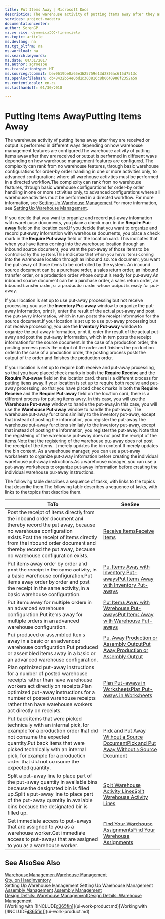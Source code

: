 ```yaml
---
title: Put Items Away | Microsoft Docs
description: The warehouse activity of putting items away after they are received or output is performed in different ways depending on how warehouse management features are configured.
services: project-madeira
documentationcenter: 
author: SorenGP
ms.service: dynamics365-financials
ms.topic: article
ms.devlang: na
ms.tgt_pltfrm: na
ms.workload: na
ms.search.keywords: 
ms.date: 08/31/2017
ms.author: sgroespe
ms.translationtype: HT
ms.sourcegitcommit: bec0619be0a65e3625759e13d2866ac615d7513c
ms.openlocfilehash: db48432b54e0bd2c303816c8b06f0986f2352a59
ms.contentlocale: en-ca
ms.lasthandoff: 01/30/2018

---
```

# <a name="putting-items-away"></a><span data-ttu-id="699b1-103">Putting Items Away</span><span class="sxs-lookup"><span data-stu-id="699b1-103">Putting Items Away</span></span>
<span data-ttu-id="699b1-104">The warehouse activity of putting items away after they are received or output is performed in different ways depending on how warehouse management features are configured.</span><span class="sxs-lookup"><span data-stu-id="699b1-104">The warehouse activity of putting items away after they are received or output is performed in different ways depending on how warehouse management features are configured.</span></span> <span data-ttu-id="699b1-105">The complexity can rank from no warehouse features, through basic warehouse configurations for order-by order handling in one or more activities only, to advanced configurations where all warehouse activities must be performed in a directed workflow.</span><span class="sxs-lookup"><span data-stu-id="699b1-105">The complexity can rank from no warehouse features, through basic warehouse configurations for order-by order handling in one or more activities only, to advanced configurations where all warehouse activities must be performed in a directed workflow.</span></span> <span data-ttu-id="699b1-106">For more information, see [Setting Up Warehouse Management](warehouse-setup-warehouse.md).</span><span class="sxs-lookup"><span data-stu-id="699b1-106">For more information, see [Setting Up Warehouse Management](warehouse-setup-warehouse.md).</span></span>

<span data-ttu-id="699b1-107">If you decide that you want to organize and record put-away information with warehouse documents, you place a check mark in the **Require Put-away** field on the location card.</span><span class="sxs-lookup"><span data-stu-id="699b1-107">If you decide that you want to organize and record put-away information with warehouse documents, you place a check mark in the **Require Put-away** field on the location card.</span></span> <span data-ttu-id="699b1-108">This indicates that when you have items coming into the warehouse location through an inbound source document, you want the put-away of those items to be controlled by the system.</span><span class="sxs-lookup"><span data-stu-id="699b1-108">This indicates that when you have items coming into the warehouse location through an inbound source document, you want the put-away of those items to be controlled by the system.</span></span> <span data-ttu-id="699b1-109">An inbound source document can be a purchase order, a sales return order, an inbound transfer order, or a production order whose output is ready for put-away.</span><span class="sxs-lookup"><span data-stu-id="699b1-109">An inbound source document can be a purchase order, a sales return order, an inbound transfer order, or a production order whose output is ready for put-away.</span></span>  

<span data-ttu-id="699b1-110">If your location is set up to use put-away processing but not receive processing, you use the **Inventory Put-away** window to organize the put-away information, print it, enter the result of the actual put-away and post the put-away information, which in turn posts the receipt information for the source document.</span><span class="sxs-lookup"><span data-stu-id="699b1-110">If your location is set up to use put-away processing but not receive processing, you use the **Inventory Put-away** window to organize the put-away information, print it, enter the result of the actual put-away and post the put-away information, which in turn posts the receipt information for the source document.</span></span> <span data-ttu-id="699b1-111">In the case of a production order, the posting process posts the output of the order and finishes the production order.</span><span class="sxs-lookup"><span data-stu-id="699b1-111">In the case of a production order, the posting process posts the output of the order and finishes the production order.</span></span>

<span data-ttu-id="699b1-112">If your location is set up to require both receive and put-away processing, so that you have placed check marks in both the **Require Receive** and the **Require Put-away** field on the location card, there is a different process for putting items away.</span><span class="sxs-lookup"><span data-stu-id="699b1-112">If your location is set up to require both receive and put-away processing, so that you have placed check marks in both the **Require Receive** and the **Require Put-away** field on the location card, there is a different process for putting items away.</span></span> <span data-ttu-id="699b1-113">In this case, you will use the **Warehouse Put-away** window to handle the put-away.</span><span class="sxs-lookup"><span data-stu-id="699b1-113">In this case, you will use the **Warehouse Put-away** window to handle the put-away.</span></span> <span data-ttu-id="699b1-114">The warehouse put-away functions similarly to the inventory put-away, except that instead of posting the information, you register the put-away.</span><span class="sxs-lookup"><span data-stu-id="699b1-114">The warehouse put-away functions similarly to the inventory put-away, except that instead of posting the information, you register the put-away.</span></span> <span data-ttu-id="699b1-115">Note that the registering of the warehouse put-away does not post the receipt of the items.</span><span class="sxs-lookup"><span data-stu-id="699b1-115">Note that the registering of the warehouse put-away does not post the receipt of the items.</span></span> <span data-ttu-id="699b1-116">It merely updates the bin content.</span><span class="sxs-lookup"><span data-stu-id="699b1-116">It merely updates the bin content.</span></span> <span data-ttu-id="699b1-117">As a warehouse manager, you can use a put-away worksheets to organize put-away information before creating the individual warehouse put-away instructions.</span><span class="sxs-lookup"><span data-stu-id="699b1-117">As a warehouse manager, you can use a put-away worksheets to organize put-away information before creating the individual warehouse put-away instructions.</span></span>

<span data-ttu-id="699b1-118">The following table describes a sequence of tasks, with links to the topics that describe them.</span><span class="sxs-lookup"><span data-stu-id="699b1-118">The following table describes a sequence of tasks, with links to the topics that describe them.</span></span>   

|<span data-ttu-id="699b1-119">**To**</span><span class="sxs-lookup"><span data-stu-id="699b1-119">**To**</span></span>|<span data-ttu-id="699b1-120">**See**</span><span class="sxs-lookup"><span data-stu-id="699b1-120">**See**</span></span>|  
|------------|-------------|  
|<span data-ttu-id="699b1-121">Post the receipt of items directly from the inbound order document and thereby record the put away, because no warehouse configuration exists.</span><span class="sxs-lookup"><span data-stu-id="699b1-121">Post the receipt of items directly from the inbound order document and thereby record the put away, because no warehouse configuration exists.</span></span>|[<span data-ttu-id="699b1-122">Receive Items</span><span class="sxs-lookup"><span data-stu-id="699b1-122">Receive Items</span></span>](warehouse-how-receive-items.md)|  
|<span data-ttu-id="699b1-123">Put items away order by order and post the receipt in the same activity, in a basic warehouse configuration.</span><span class="sxs-lookup"><span data-stu-id="699b1-123">Put items away order by order and post the receipt in the same activity, in a basic warehouse configuration.</span></span>|[<span data-ttu-id="699b1-124">Put Items Away with Inventory Put-aways</span><span class="sxs-lookup"><span data-stu-id="699b1-124">Put Items Away with Inventory Put-aways</span></span>](warehouse-how-to-put-items-away-with-inventory-put-aways.md)|  
|<span data-ttu-id="699b1-125">Put items away for multiple orders in an advanced warehouse configuration.</span><span class="sxs-lookup"><span data-stu-id="699b1-125">Put items away for multiple orders in an advanced warehouse configuration.</span></span>|[<span data-ttu-id="699b1-126">Put Items Away with Warehouse Put-aways</span><span class="sxs-lookup"><span data-stu-id="699b1-126">Put Items Away with Warehouse Put-aways</span></span>](warehouse-how-to-put-items-away-with-warehouse-put-aways.md)|  
|<span data-ttu-id="699b1-127">Put produced or assembled items away in a basic or an advanced warehouse configuration.</span><span class="sxs-lookup"><span data-stu-id="699b1-127">Put produced or assembled items away in a basic or an advanced warehouse configuration.</span></span>|[<span data-ttu-id="699b1-128">Put Away Production or Assembly Output</span><span class="sxs-lookup"><span data-stu-id="699b1-128">Put Away Production or Assembly Output</span></span>](warehouse-how-to-put-away-production-output.md)|
|<span data-ttu-id="699b1-129">Plan optimized put-away instructions for a number of posted warehouse receipts rather than have warehouse workers act directly on receipts.</span><span class="sxs-lookup"><span data-stu-id="699b1-129">Plan optimized put-away instructions for a number of posted warehouse receipts rather than have warehouse workers act directly on receipts.</span></span>|[<span data-ttu-id="699b1-130">Plan Put-aways in Worksheets</span><span class="sxs-lookup"><span data-stu-id="699b1-130">Plan Put-aways in Worksheets</span></span>](warehouse-how-to-plan-put-aways-in-worksheets.md)|  
|<span data-ttu-id="699b1-131">Put back items that were picked technically with an internal pick, for example for a production order that did not consume the expected quantity.</span><span class="sxs-lookup"><span data-stu-id="699b1-131">Put back items that were picked technically with an internal pick, for example for a production order that did not consume the expected quantity.</span></span>|[<span data-ttu-id="699b1-132">Pick and Put Away Without a Source Document</span><span class="sxs-lookup"><span data-stu-id="699b1-132">Pick and Put Away Without a Source Document</span></span>](warehouse-how-to-create-put-aways-from-internal-put-aways.md)|
|<span data-ttu-id="699b1-133">Split a put-away line to place part of the put-away quantity in available bins because the designated bin is filled up.</span><span class="sxs-lookup"><span data-stu-id="699b1-133">Split a put-away line to place part of the put-away quantity in available bins because the designated bin is filled up.</span></span>|[<span data-ttu-id="699b1-134">Split Warehouse Activity Lines</span><span class="sxs-lookup"><span data-stu-id="699b1-134">Split Warehouse Activity Lines</span></span>](warehouse-how-to-split-warehouse-activity-lines.md)|
|<span data-ttu-id="699b1-135">Get immediate access to put-aways that are assigned to you as a warehouse worker.</span><span class="sxs-lookup"><span data-stu-id="699b1-135">Get immediate access to put-aways that are assigned to you as a warehouse worker.</span></span>|[<span data-ttu-id="699b1-136">Find Your Warehouse Assignments</span><span class="sxs-lookup"><span data-stu-id="699b1-136">Find Your Warehouse Assignments</span></span>](warehouse-how-to-find-your-warehouse-assignments.md)|    

## <a name="see-also"></a><span data-ttu-id="699b1-137">See Also</span><span class="sxs-lookup"><span data-stu-id="699b1-137">See Also</span></span>  
[<span data-ttu-id="699b1-138">Warehouse Management</span><span class="sxs-lookup"><span data-stu-id="699b1-138">Warehouse Management</span></span>](warehouse-manage-warehouse.md)  
[<span data-ttu-id="699b1-139">Qty. on Hand</span><span class="sxs-lookup"><span data-stu-id="699b1-139">Inventory</span></span>](inventory-manage-inventory.md)  
<span data-ttu-id="699b1-140">[Setting Up Warehouse Management](warehouse-setup-warehouse.md)   </span><span class="sxs-lookup"><span data-stu-id="699b1-140">[Setting Up Warehouse Management](warehouse-setup-warehouse.md)   </span></span>  
<span data-ttu-id="699b1-141">[Assembly Management](assembly-assemble-items.md)  </span><span class="sxs-lookup"><span data-stu-id="699b1-141">[Assembly Management](assembly-assemble-items.md)  </span></span>  
[<span data-ttu-id="699b1-142">Design Details: Warehouse Management</span><span class="sxs-lookup"><span data-stu-id="699b1-142">Design Details: Warehouse Management</span></span>](design-details-warehouse-management.md)  
<span data-ttu-id="699b1-143">[Working with [!INCLUDE[d365fin](includes/d365fin_md.md)]](ui-work-product.md)</span><span class="sxs-lookup"><span data-stu-id="699b1-143">[Working with [!INCLUDE[d365fin](includes/d365fin_md.md)]](ui-work-product.md)</span></span>  

